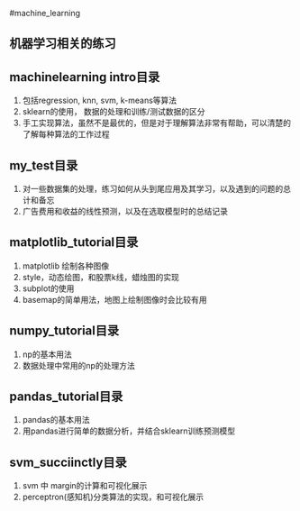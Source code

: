 #machine_learning

## 机器学习相关的练习

machinelearning intro目录
-------------
1. 包括regression, knn, svm, k-means等算法
2. sklearn的使用， 数据的处理和训练/测试数据的区分
3. 手工实现算法，虽然不是最优的，但是对于理解算法非常有帮助，可以清楚的了解每种算法的工作过程


my_test目录
-------------
1. 对一些数据集的处理，练习如何从头到尾应用及其学习，以及遇到的问题的总计和备忘
2. 广告费用和收益的线性预测，以及在选取模型时的总结记录


matplotlib_tutorial目录
-------------
1. matplotlib 绘制各种图像
2. style，动态绘图，和股票k线，蜡烛图的实现
3. subplot的使用
4. basemap的简单用法，地图上绘制图像时会比较有用


numpy_tutorial目录
-------------
1. np的基本用法
2. 数据处理中常用的np的处理方法


pandas_tutorial目录
-------------
1. pandas的基本用法
2. 用pandas进行简单的数据分析，并结合sklearn训练预测模型


svm_succiinctly目录
-------------
1. svm 中 margin的计算和可视化展示
2. perceptron(感知机)分类算法的实现，和可视化展示
